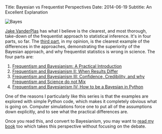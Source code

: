 Title: Bayesian vs Frequentist Perspectives
Date: 2014-06-19
Subtitle: An Excellent Explanation

![Bayes](images/Thomas_Bayes.gif)

[Jake VanderPlas] has what I believe is the clearest, and most thorough, take-down of the frequentist approach to statistical inference.  It's in four parts, so far.  The [third part], in my opinion, is the clearest example of the differences in the approaches, demonstrating the superiority of the Bayesian approach, and why frequentist statistics is wrong in science.  The four parts are:

1. [Frequentism and Bayesianism: A Practical Introduction]
2. [Frequentism and Bayesianism II: When Results Differ]
3. [Frequentism and Bayesianism III: Confidence, Credibility, and why Frequentism and Science do not Mix]
4. [Frequentism and Bayesianism IV: How to be a Bayesian in Python]

One of the reasons I particularly like this series is that the examples are explored with simple Python code, which makes it completely obvious what is going on.  Computer simulations force one to put all of the assumptions down explicitly, and to see what the practical differences are. 

Once you read this, and convert to Bayesianism, you may want to [read my book] too which takes this perspective without focusing on the debate.




[Jake VanderPlas]: http://www.astro.washington.edu/users/vanderplas/
[third part]: http://jakevdp.github.io/blog/2014/06/12/frequentism-and-bayesianism-3-confidence-credibility/
[Frequentism and Bayesianism: A Practical Introduction]: http://jakevdp.github.io/blog/2014/03/11/frequentism-and-bayesianism-a-practical-intro/
[Frequentism and Bayesianism II: When Results Differ]: http://jakevdp.github.io/blog/2014/06/06/frequentism-and-bayesianism-2-when-results-differ/
[Frequentism and Bayesianism III: Confidence, Credibility, and why Frequentism and Science do not Mix]:http://jakevdp.github.io/blog/2014/06/12/frequentism-and-bayesianism-3-confidence-credibility/
[Frequentism and Bayesianism IV: How to be a Bayesian in Python]: http://jakevdp.github.io/blog/2014/06/14/frequentism-and-bayesianism-4-bayesian-in-python/
[read my book]: http://web.bryant.edu/~bblais/statistical-inference-for-everyone-sie.html